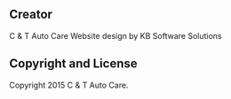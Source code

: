 ## Creator
C & T Auto Care Website design by KB Software Solutions

## Copyright and License

Copyright 2015 C & T Auto Care.